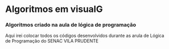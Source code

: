 # Algoritmos em visualG

### Algoritmos criado na aula de lógica de programação ###

Aqui irei colocar todos os códigos desenvolvidos durante as arula de Lógica de Programação do SENAC VILA PRUDENTE
